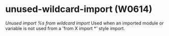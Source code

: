 # unused-wildcard-import (W0614)
*Unused import %s from wildcard import* Used when an imported module or
variable is not used from a 'from X import \*' style import.
